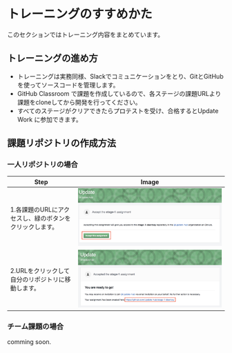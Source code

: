 # トレーニングのすすめかた

このセクションではトレーニング内容をまとめています。

## トレーニングの進め方

* トレーニングは実務同様、Slackでコミュニケーションをとり、GitとGitHubを使ってソースコードを管理します。
* GitHub Classroom で課題を作成しているので、各ステージの課題URLより課題をcloneしてから開発を行ってください。
* すべてのステージがクリアできたらプロテストを受け、合格するとUpdate Work に参加できます。

## 課題リポジトリの作成方法

### 一人リポジトリの場合

| Step | Image |
| --- | --- |
| 1.各課題のURLにアクセスし、緑のボタンをクリックします。 | ![](../.gitbook/assets/sukurnshotto-2018-03-21-194144.png) |
| 2.URLをクリックして自分のリポジトリに移動します。 | ![](../.gitbook/assets/sukurnshotto-2018-03-21-194153.png) |

### チーム課題の場合

comming soon.

